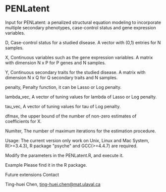 # PENLatent

Input for PENLatent: a penalized structural equation modeling to incorporate multiple secondary phenotypes, case-control status and gene expression variables.

D, Case-control status for a studied disease. A vector with (0,1) entries for N samples.

X, Continuous variables such as the gene expression variables. A matrix with dimension N x P for P genes and N samples. 

Y, Continuous secondary traits for the studied disease. A matrix with dimension N x Q for Q secondary traits and N samples. 

penalty, Penalty function, it can be Lasso or Log penalty.

lambda_vec, A vector of tuning values for lambda of Lasso or Log penalty.

tau_vec, A vector of tuning values for tau of Log penalty.

dfmax, the upper bound of the number of non-zero estimates of coefficients for X.

NumIter, The number of maximum iterations for the estimation procedure.


Usage:
The current version only work on Unix, Linux and Mac System, R(>=3.4.3), R package "psyche" and GCC(>=4.4.7) are required.

Modify the parameters in the PENLatent.R, and execute it.

Example
Please find it in the R package.

Future extensions
Contact

Ting-huei Chen, ting-huei.chen@mat.ulaval.ca
